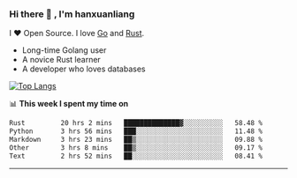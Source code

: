 ### Hi there 👋 , I'm hanxuanliang

<!--
**hanxuanliang/hanxuanliang** is a ✨ _special_ ✨ repository because its `README.md` (this file) appears on your GitHub profile.

Here are some ideas to get you started:

- 🔭 I’m currently working on ...
- 🌱 I’m currently learning ...
- 👯 I’m looking to collaborate on ...
- 🤔 I’m looking for help with ...
- 💬 Ask me about ...
- 📫 How to reach me: ...
- 😄 Pronouns: ...
- ⚡ Fun fact: ...
-->
I ❤ Open Source. I love [Go](https://golang.org) and [Rust](https://www.rust-lang.org/zh-CN/).

* Long-time Golang user
* A novice Rust learner
* A developer who loves databases

[![Top Langs](https://github-readme-stats.vercel.app/api?username=hanxuanliang&show_icons=true&count_private=true&line_height=40)](https://github.com/anuraghazra/github-readme-stats)

📊 **This week I spent my time on**
<!--START_SECTION:waka-->

```txt
Rust         20 hrs 2 mins   ██████████████▓░░░░░░░░░░   58.48 %
Python       3 hrs 56 mins   ███░░░░░░░░░░░░░░░░░░░░░░   11.48 %
Markdown     3 hrs 23 mins   ██▒░░░░░░░░░░░░░░░░░░░░░░   09.88 %
Other        3 hrs 8 mins    ██▒░░░░░░░░░░░░░░░░░░░░░░   09.17 %
Text         2 hrs 52 mins   ██░░░░░░░░░░░░░░░░░░░░░░░   08.41 %
```

<!--END_SECTION:waka-->

***
